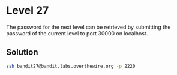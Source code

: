 # Level 27

The password for the next level can be retrieved by submitting the password of the current level to port 30000 on localhost.

## Solution

```bash
ssh bandit27@bandit.labs.overthewire.org -p 2220

```
